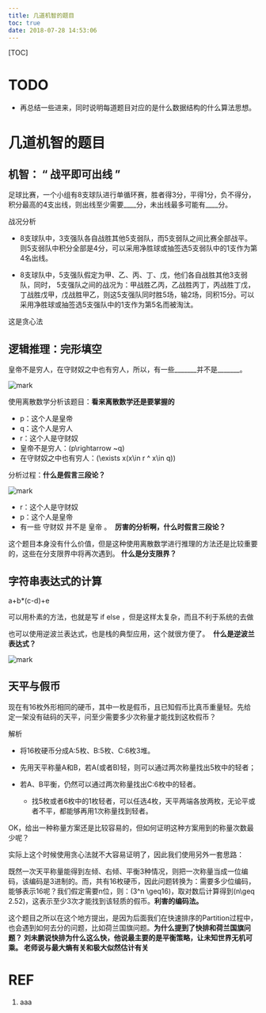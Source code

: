 ```yaml
---
title: 几道机智的题目
toc: true
date: 2018-07-28 14:53:06
---
```

[TOC]

# TODO

* 再总结一些进来，同时说明每道题目对应的是什么数据结构的什么算法思想。





# 几道机智的题目




## 机智： “ 战平即可出线 ”


足球比赛，一个小组有8支球队进行单循环赛，胜者得3分，平得1分，负不得分，积分最高的4支出线，则出线至少需要____分，未出线最多可能有____分。

战况分析




  * 8支球队中，3支强队各自战胜其他5支弱队，而5支弱队之间比赛全部战平。则5支弱队中积分全部是4分，可以采用净胜球或抽签选5支弱队中的1支作为第4名出线。

  * 8支球队中，5支强队假定为甲、乙、丙、丁、戊，他们各自战胜其他3支弱队，同时， 5支强队之间的战况为：甲战胜乙丙，乙战胜丙丁，丙战胜丁戊，丁战胜戊甲，戊战胜甲乙，则这5支强队同时胜5场，输2场，同积15分。可以采用净胜球或抽签选5支强队中的1支作为第5名而被淘汰。


这是贪心法


## 逻辑推理：完形填空


皇帝不是穷人，在守财奴之中也有穷人，所以，有一些_______并不是_______。


![mark](http://pacdb2bfr.bkt.clouddn.com/blog/image/180728/9H8CHDJJJE.png?imageslim)

使用离散数学分析该题目：**看来离散数学还是要掌握的**

* p：这个人是皇帝
* q：这个人是穷人
* r：这个人是守财奴
* 皇帝不是穷人：\(p\rightarrow ~q\)
* 在守财奴之中也有穷人：\(\exists x(x\in r \^ x\in q)\)


分析过程：**什么是假言三段论？**


![mark](http://pacdb2bfr.bkt.clouddn.com/blog/image/180728/Cg11dfiIfl.png?imageslim)

* r：这个人是守财奴
* p：这个人是皇帝
* 有一些 守财奴 并不是 皇帝 。  **厉害的分析啊，什么时假言三段论？**


这个题目本身没有什么价值，但是这种使用离散数学进行推理的方法还是比较重要的，这些在分支限界中将再次遇到。 **什么是分支限界？**




## 字符串表达式的计算


a+b*(c-d)+e

可以用朴素的方法，也就是写 if else ，但是这样太复杂，而且不利于系统的去做

也可以使用逆波兰表达式，也是栈的典型应用，这个就很方便了。  **什么是逆波兰表达式？**

![mark](http://pacdb2bfr.bkt.clouddn.com/blog/image/180728/jGE5mK3lD8.png?imageslim)

## 天平与假币


现在有16枚外形相同的硬币，其中一枚是假币，且已知假币比真币重量轻。先给定一架没有砝码的天平，问至少需要多少次称量才能找到这枚假币？

解析




  * 将16枚硬币分成A:5枚、B:5枚、C:6枚3堆。

  * 先用天平称量A和B，若A(或者B)轻，则可以通过两次称量找出5枚中的轻者；

  * 若A、B平衡，仍然可以通过两次称量找出C:6枚中的轻者。


    * 找5枚或者6枚中的1枚轻者，可以任选4枚，天平两端各放两枚，无论平或者不平，都能够再用1次称量找到轻者。





OK，给出一种称量方案还是比较容易的，但如何证明这种方案用到的称量次数最少呢？

实际上这个时候使用贪心法就不大容易证明了，因此我们使用另外一套思路：

既然一次天平称量能得到左倾、右倾、平衡3种情况，则把一次称量当成一位编码，该编码是3进制的。而，共有16枚硬币，因此问题转换为：需要多少位编码，能够表示16呢？我们假定需要n位，则：\(3^n \geq16\)，取对数后计算得到\(n\geq 2.52\)，这表示至少3次才能找到该轻质的假币。**利害的编码法。**

这个题目之所以在这个地方提出，是因为后面我们在快速排序的Partition过程中，也会遇到如何去分的问题，比如荷兰国旗问题。**为什么提到了快排和荷兰国旗问题？ 刘未鹏说快排为什么这么快，他说最主要的是平衡策略，让未知世界无机可乘。 老师说与最大熵有关和极大似然估计有关**





















# REF

1. aaa
